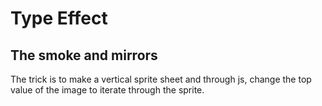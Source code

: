 # Type Effect
## The smoke and mirrors
  The trick is to make a vertical sprite sheet and through js, change the top value of the image to iterate through the sprite. 
